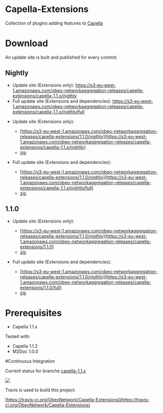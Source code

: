# Capella-Extensions

Collection of plugins adding features to [Capella](http://polarsys.org/capella/)

# Download

An update site is built and published for every commit:

## Nightly

- Update site (Extensions only): https://s3-eu-west-1.amazonaws.com/obeo-networkaggregation-releases/capella-extensions/capella-1.1.x/nigthly
- Full update site (Extensions and dependencies): https://s3-eu-west-1.amazonaws.com/obeo-networkaggregation-releases/capella-extensions/capella-1.1.x/nigthly/full

* Update site (Extensions only):
  * [https://s3-eu-west-1.amazonaws.com/obeo-networkaggregation-releases/capella-extensions/1.1.0/nigthly](https://s3-eu-west-1.amazonaws.com/obeo-networkaggregation-releases/capella-extensions/capella-1.1.x/nightly)
  * [zip](https://s3-eu-west-1.amazonaws.com/obeo-networkaggregation-releases/capella-extensions/capella-1.1.x/nightly/org.obeonetwork.capella.update.zip)

* Full update site (Extensions and dependencies):
  * [https://s3-eu-west-1.amazonaws.com/obeo-networkaggregation-releases/capella-extensions/1.1.0/nigthly](https://s3-eu-west-1.amazonaws.com/obeo-networkaggregation-releases/capella-extensions/capella-1.1.x/nightly/full)
  * [zip](https://s3-eu-west-1.amazonaws.com/obeo-networkaggregation-releases/capella-extensions/capella-1.1.x/nightly/full/org.obeonetwork.capella.update.full.zip)

## 1.1.0

* Update site (Extensions only):
  * [https://s3-eu-west-1.amazonaws.com/obeo-networkaggregation-releases/capella-extensions/1.1.0/nigthly](https://s3-eu-west-1.amazonaws.com/obeo-networkaggregation-releases/capella-extensions/1.1.0)
  * [zip](https://s3-eu-west-1.amazonaws.com/obeo-networkaggregation-releases/capella-extensions/1.1.0/org.obeonetwork.capella.update.zip)

* Full update site (Extensions and dependencies):
  * [https://s3-eu-west-1.amazonaws.com/obeo-networkaggregation-releases/capella-extensions/1.1.0/nigthly](https://s3-eu-west-1.amazonaws.com/obeo-networkaggregation-releases/capella-extensions/1.1.0/full)
  * [zip](https://s3-eu-west-1.amazonaws.com/obeo-networkaggregation-releases/capella-extensions/1.1.0/full/org.obeonetwork.capella.update.full.zip)

# Prerequisites

* Capella 1.1.x

Tested with:

* Capella 1.1.2
* M2Doc 1.0.0

#Continuous Integration

Current status for branche [capella-1.1.x](https://github.com/ObeoNetwork/Capella-Extensions/tree/capella-1.1.x)

![](https://travis-ci.org/ObeoNetwork/Capella-Extensions.svg?branch=capella-1.1.x)

Travis is used to build this project:

[https://travis-ci.org/ObeoNetwork/Capella-Extensions](https://travis-ci.org/ObeoNetwork/Capella-Extensions)


